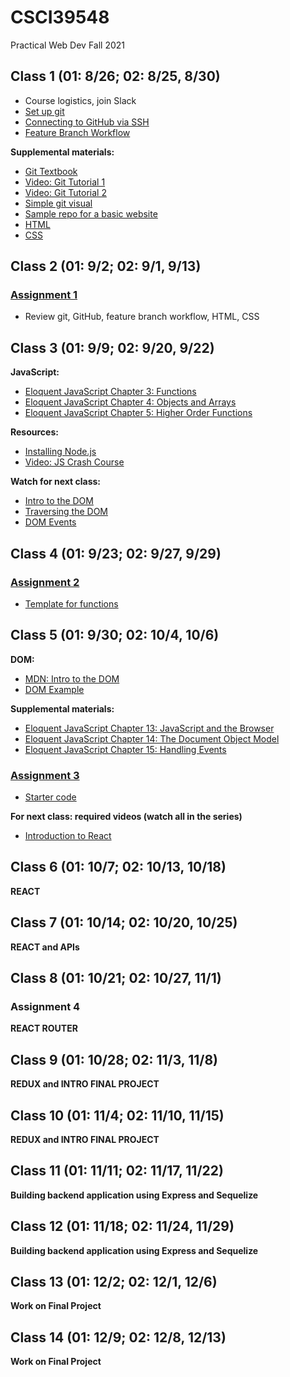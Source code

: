 # CSCI39548
Practical Web Dev Fall 2021

## Class 1 (01: 8/26; 02: 8/25, 8/30)
- Course logistics, join Slack
- [Set up git](https://docs.github.com/en/github/getting-started-with-github/set-up-git)
- [Connecting to GitHub via SSH](https://docs.github.com/en/github/authenticating-to-github/connecting-to-github-with-ssh/about-ssh)
- [Feature Branch Workflow](https://www.atlassian.com/git/tutorials/comparing-workflows/feature-branch-workflow)

**Supplemental materials:**
- [Git Textbook](https://git-scm.com/book/en/v2)
- [Video: Git Tutorial 1](https://www.youtube.com/watch?v=HVsySz-h9r4&t=443s&ab_channel=CoreySchafer)
- [Video: Git Tutorial 2](https://www.youtube.com/watch?v=SWYqp7iY_Tc&ab_channel=TraversyMedia)
- [Simple git visual](http://rogerdudler.github.io/git-guide/)
- [Sample repo for a basic website](https://github.com/mtlynch3/a_website)
- [HTML](https://www.w3schools.com/html/default.asp)
- [CSS](https://www.w3schools.com/css/default.asp)


## Class 2 (01: 9/2; 02: 9/1, 9/13)
### [Assignment 1](https://docs.google.com/document/d/1Pf86Btnzj55v0ym_ugkQYRuqnk77RcjMK0vOW5STZaY/edit?usp=sharing)
- Review git, GitHub, feature branch workflow, HTML, CSS

## Class 3 (01: 9/9; 02: 9/20, 9/22)
**JavaScript:**
- [Eloquent JavaScript Chapter 3: Functions](http://eloquentjavascript.net/03_functions.html)
- [Eloquent JavaScript Chapter 4: Objects and Arrays](http://eloquentjavascript.net/04_data.html)
- [Eloquent JavaScript Chapter 5: Higher Order Functions](http://eloquentjavascript.net/05_higher_order.html)

**Resources:**
- [Installing Node.js](https://nodejs.org/en/download/package-manager/)
- [Video: JS Crash Course](https://www.youtube.com/watch?v=hdI2bqOjy3c&ab_channel=TraversyMedia)

**Watch for next class:**
- [Intro to the DOM](https://www.youtube.com/watch?v=l-0nPnSvbX8)
- [Traversing the DOM](https://www.youtube.com/watch?v=8LWQNnVAMh4)
- [DOM Events](https://www.youtube.com/watch?v=QE1YQnhntgw)


## Class 4 (01: 9/23; 02: 9/27, 9/29)
### [**Assignment 2**](https://docs.google.com/document/d/1e4i4AOl5PmCJ9xzR-94gEegwvvwRw6eqAe0VZHOz5to/edit?usp=sharing)
- [Template for functions](https://gist.github.com/mtlynch3/052aade2ba7e913b45bb740c7d2f505b)


## Class 5 (01: 9/30; 02: 10/4, 10/6)
**DOM:**
- [MDN: Intro to the DOM](https://developer.mozilla.org/en-US/docs/Web/API/Document_Object_Model/Introduction)
- [DOM Example](https://gist.github.com/mtlynch3/3af5f8dd1a800a3167f8c3a3b9d36bec)

**Supplemental materials:**
- [Eloquent JavaScript Chapter 13: JavaScript and the Browser](http://eloquentjavascript.net/13_browser.html)
- [Eloquent JavaScript Chapter 14: The Document Object Model](http://eloquentjavascript.net/14_dom.html)
- [Eloquent JavaScript Chapter 15: Handling Events](http://eloquentjavascript.net/15_event.html)

### [Assignment 3](https://docs.google.com/document/d/11xFpi2Eue2wwwiUHoHBaPWB2gmczogxZQhS67YKks9o/edit?usp=sharing)
- [Starter code](https://gist.github.com/mtlynch3/5f1f86199a3ddb12d137f9d2fe8d1900)

**For next class: required videos (watch all in the series)**
- [Introduction to React](https://www.youtube.com/watch?v=FRjlF74_EZk&list=PLruo2gSoqleiMVEIqmvZkIpFEN_TPt0hR)

## Class 6 (01: 10/7; 02: 10/13, 10/18)
**REACT**

## Class 7 (01: 10/14; 02: 10/20, 10/25)
**REACT and APIs**

## Class 8 (01: 10/21; 02: 10/27, 11/1)
### Assignment 4

**REACT ROUTER**

## Class 9 (01: 10/28; 02: 11/3, 11/8)
**REDUX and INTRO FINAL PROJECT**

## Class 10 (01: 11/4; 02: 11/10, 11/15)
**REDUX and INTRO FINAL PROJECT**

## Class 11 (01: 11/11; 02: 11/17, 11/22)
**Building backend application using Express and Sequelize**

## Class 12 (01: 11/18; 02: 11/24, 11/29)
**Building backend application using Express and Sequelize**

## Class 13 (01: 12/2; 02: 12/1, 12/6)
**Work on Final Project**

## Class 14 (01: 12/9; 02: 12/8, 12/13)
**Work on Final Project**
